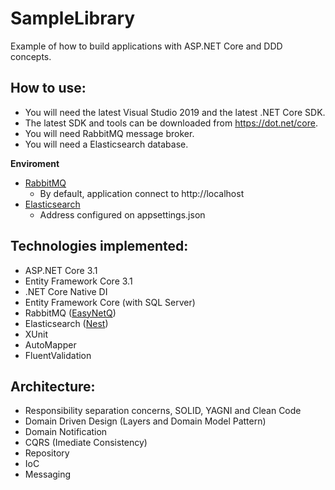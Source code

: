 # SampleLibrary
Example of how to build applications with ASP.NET Core and DDD concepts.

## How to use:

- You will need the latest Visual Studio 2019 and the latest .NET Core SDK.
- The latest SDK and tools can be downloaded from https://dot.net/core.
- You will need RabbitMQ message broker. 
- You will need a Elasticsearch database.

**Enviroment**

- [RabbitMQ](https://hub.docker.com/_/rabbitmq)
  - By default, application connect to http://localhost
- [Elasticsearch](https://www.elastic.co/guide/en/elasticsearch/reference/current/docker.html)
  - Address configured on appsettings.json

## Technologies implemented:

- ASP.NET Core 3.1
- Entity Framework Core 3.1
- .NET Core Native DI
- Entity Framework Core (with SQL Server)
- RabbitMQ ([EasyNetQ](https://easynetq.com/))
- Elasticsearch ([Nest](https://www.elastic.co/guide/en/elasticsearch/client/net-api/7.x/index.html))
- XUnit
- AutoMapper
- FluentValidation 

## Architecture:

- Responsibility separation concerns, SOLID, YAGNI and Clean Code
- Domain Driven Design (Layers and Domain Model Pattern)
- Domain Notification
- CQRS (Imediate Consistency)
- Repository
- IoC
- Messaging

